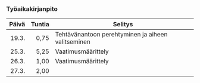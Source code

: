 ### Työaikakirjanpito

|Päivä   |Tuntia |Selitys                                                     |
|-------:|------:|------------------------------------------------------------|
|19.3.   |0,75   |Tehtävänantoon perehtyminen ja aiheen valitseminen          |
|25.3.   |5,25   |Vaatimusmäärittely                                          |
|26.3.   |1,00   |Vaatimusmäärittely                                          |
|27.3.   |2,00   | |
